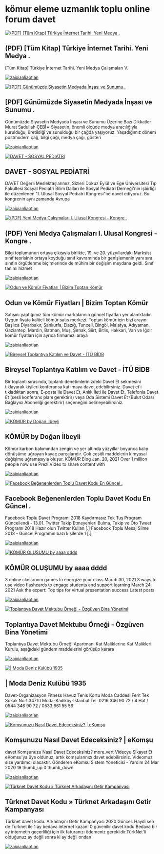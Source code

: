 # kömur eleme uzmanlık toplu online forum davet
<a href="https://mnn.zoosnet.net/LR/Chatpre.aspx?id=MNN94995150&p=https://topgrinding.com/" target="_blank">![(PDF) [Tüm Kitap] Türkiye İnternet Tarihi. Yeni Medya .](https://github.com/technlg/images/blob/main/57.jpg)</a>
## (PDF) [Tüm Kitap] Türkiye İnternet Tarihi. Yeni Medya .
[Tüm Kitap] Türkiye İnternet Tarihi. Yeni Medya Çalışmaları V.
<a href="https://mnn.zoosnet.net/LR/Chatpre.aspx?id=MNN94995150&p=https://topgrinding.com/" target="_blank"><img src="https://github.com/technlg/images/raw/main/chat11.jpg" alt="zaixianliaotian"/></a><a href="//whatsapp.shibangsoft.com/WhatsApp.php" ><img src="https://github.com/technlg/images/raw/main/chat11.png" alt=""></a>
<a href="https://mnn.zoosnet.net/LR/Chatpre.aspx?id=MNN94995150&p=https://topgrinding.com/" target="_blank">![[PDF] Günümüzde Siyasetin Medyada İnşası ve Sunumu .](https://github.com/technlg/images/blob/main/28.jpg)</a>
## [PDF] Günümüzde Siyasetin Medyada İnşası ve Sunumu .
Günümüzde Siyasetin Medyada İnşası ve Sunumu Üzerine Bazı Dikkatler Murat Sadullah ÇEBİ∗ Siyasetin, önemli ölçüde medya aracılığıyla kurulduğu, üretildiği ve sunulduğu bir çağda yaşıyoruz. Yaşadığımız dönem postmodern çağ, bilgi çağı, medya çağı, gösteri 
<a href="https://mnn.zoosnet.net/LR/Chatpre.aspx?id=MNN94995150&p=https://topgrinding.com/" target="_blank"><img src="https://github.com/technlg/images/raw/main/chat11.jpg" alt="zaixianliaotian"/></a><a href="//whatsapp.shibangsoft.com/WhatsApp.php" ><img src="https://github.com/technlg/images/raw/main/chat11.png" alt=""></a>
<a href="https://mnn.zoosnet.net/LR/Chatpre.aspx?id=MNN94995150&p=https://topgrinding.com/" target="_blank">![DAVET - SOSYAL PEDİATRİ](https://github.com/technlg/images/blob/main/53.jpg)</a>
## DAVET - SOSYAL PEDİATRİ
DAVET Değerli Meslektaşlarımız, Sizleri Dokuz Eylül ve Ege Üniversitesi Tıp Fakültesi Sosyal Pediatri Bilim Dalları ile Sosyal Pediatri Derneği'nin işbirliği ile düzenlenen "I. Ulusal Sosyal Pediatri Kongresi"ne davet ediyoruz. Bu kongrenin aynı zamanda Avrupa 
<a href="https://mnn.zoosnet.net/LR/Chatpre.aspx?id=MNN94995150&p=https://topgrinding.com/" target="_blank"><img src="https://github.com/technlg/images/raw/main/chat11.jpg" alt="zaixianliaotian"/></a><a href="//whatsapp.shibangsoft.com/WhatsApp.php" ><img src="https://github.com/technlg/images/raw/main/chat11.png" alt=""></a>
<a href="https://mnn.zoosnet.net/LR/Chatpre.aspx?id=MNN94995150&p=https://topgrinding.com/" target="_blank">![(PDF) Yeni Medya Çalışmaları I. Ulusal Kongresi - Kongre .](https://github.com/technlg/images/blob/main/63.jpg)</a>
## (PDF) Yeni Medya Çalışmaları I. Ulusal Kongresi - Kongre .
Bilgi toplumunun ortaya çıkışıyla birlikte, 19. ve 20. yüzyıllardaki Marksist sınıf teorisinin ortaya koyduğu sınıf kavramında bir genişlemenin yanı sıra sınıfın örgütlenme biçimlerinde de mühim bir değişim meydana geldi. Sınıf tanımı hizmet
<a href="https://mnn.zoosnet.net/LR/Chatpre.aspx?id=MNN94995150&p=https://topgrinding.com/" target="_blank"><img src="https://github.com/technlg/images/raw/main/chat11.jpg" alt="zaixianliaotian"/></a><a href="//whatsapp.shibangsoft.com/WhatsApp.php" ><img src="https://github.com/technlg/images/raw/main/chat11.png" alt=""></a>
<a href="https://mnn.zoosnet.net/LR/Chatpre.aspx?id=MNN94995150&p=https://topgrinding.com/" target="_blank">![Odun ve Kömür Fiyatları | Bizim Toptan Kömür](https://github.com/technlg/images/blob/main/65.jpg)</a>
## Odun ve Kömür Fiyatları | Bizim Toptan Kömür
Satışını yaptığımız tüm kömür markalarının güncel fiyatları yer alamktadır. Uygun fiyata kaliteli kömür satış merkezi. Toptan kömür için bizi arayın Başlıca Diyarbakır, Şanlıurfa, Elazığ, Tunceli, Bingöl, Malatya, Adıyaman, Gaziantep, Mardin, Batman, Muş, Şırnak, Siirt, Bitlis, Hakkari, Van ve Iğdır kömür fiyatları için ayrıca firmamızı araya 
<a href="https://mnn.zoosnet.net/LR/Chatpre.aspx?id=MNN94995150&p=https://topgrinding.com/" target="_blank"><img src="https://github.com/technlg/images/raw/main/chat11.jpg" alt="zaixianliaotian"/></a><a href="//whatsapp.shibangsoft.com/WhatsApp.php" ><img src="https://github.com/technlg/images/raw/main/chat11.png" alt=""></a>
<a href="https://mnn.zoosnet.net/LR/Chatpre.aspx?id=MNN94995150&p=https://topgrinding.com/" target="_blank">![Bireysel Toplantıya Katılım ve Davet - İTÜ BİDB](https://github.com/technlg/images/blob/main/66.jpg)</a>
## Bireysel Toplantıya Katılım ve Davet - İTÜ BİDB
Bir toplantı sırasında, toplantı denetimlerinizdeki Davet Et sekmesini tıklayarak kişileri konferansa katılmaya davet edebilirsiniz. Davet et'i tıkladıktan sonra, E-posta ile Davet Et, Anlık İleti ile Davet Et, Telefonla Davet Et (sesli konferans planı gerektirir) veya Oda Sistemi Davet Et (Bulut Odası Bağlayıcı Aboneliği gerektirir) seçeneğini belirleyebilirsiniz.
<a href="https://mnn.zoosnet.net/LR/Chatpre.aspx?id=MNN94995150&p=https://topgrinding.com/" target="_blank"><img src="https://github.com/technlg/images/raw/main/chat11.jpg" alt="zaixianliaotian"/></a><a href="//whatsapp.shibangsoft.com/WhatsApp.php" ><img src="https://github.com/technlg/images/raw/main/chat11.png" alt=""></a>
<a href="https://mnn.zoosnet.net/LR/Chatpre.aspx?id=MNN94995150&p=https://topgrinding.com/" target="_blank">![KÖMÜR by Doğan İlbeyli](https://github.com/technlg/images/blob/main/53.jpg)</a>
## KÖMÜR by Doğan İlbeyli
Kömür karbon bakımından zengin ve yer altında yüzyıllar boyunca kalıp dönüşüme uğrayan kayaç parçalarıdır. Çok çeşitli maddelerin kimyasal değişime uğramasıyla oluşur. KÖMÜR Blog Jan. 20, 2021 Over 1 million people now use Prezi Video to share content with
<a href="https://mnn.zoosnet.net/LR/Chatpre.aspx?id=MNN94995150&p=https://topgrinding.com/" target="_blank"><img src="https://github.com/technlg/images/raw/main/chat11.jpg" alt="zaixianliaotian"/></a><a href="//whatsapp.shibangsoft.com/WhatsApp.php" ><img src="https://github.com/technlg/images/raw/main/chat11.png" alt=""></a>
<a href="https://mnn.zoosnet.net/LR/Chatpre.aspx?id=MNN94995150&p=https://topgrinding.com/" target="_blank">![Facebook Beğenenlerden Toplu Davet Kodu En Güncel .](https://github.com/technlg/images/blob/main/46.jpg)</a>
## Facebook Beğenenlerden Toplu Davet Kodu En Güncel .
Facebook Toplu Davet Programı 2018 Kaydırmasız Tek Tuş Program Güncellendi - 13.01. Twitter Takip Etmeyenleri Bulma, Takip ve Oto Tweet Programı 2018 Hazır olun Twitter Kullan [.] Facebook Toplu Mesaj Silme 2018 - Güncel Programın bazı kişilerde 1 [.]
<a href="https://mnn.zoosnet.net/LR/Chatpre.aspx?id=MNN94995150&p=https://topgrinding.com/" target="_blank"><img src="https://github.com/technlg/images/raw/main/chat11.jpg" alt="zaixianliaotian"/></a><a href="//whatsapp.shibangsoft.com/WhatsApp.php" ><img src="https://github.com/technlg/images/raw/main/chat11.png" alt=""></a>
<a href="https://mnn.zoosnet.net/LR/Chatpre.aspx?id=MNN94995150&p=https://topgrinding.com/" target="_blank">![KÖMÜR OLUŞUMU by aaaa dddd](https://github.com/technlg/images/blob/main/37.jpg)</a>
## KÖMÜR OLUŞUMU by aaaa dddd
3 online classroom games to energize your class March 30, 2021 3 ways to use video flashcards to engage students and support learning March 24, 2021 Ask the expert: Top tips for virtual presentation success Latest posts
<a href="https://mnn.zoosnet.net/LR/Chatpre.aspx?id=MNN94995150&p=https://topgrinding.com/" target="_blank"><img src="https://github.com/technlg/images/raw/main/chat11.jpg" alt="zaixianliaotian"/></a><a href="//whatsapp.shibangsoft.com/WhatsApp.php" ><img src="https://github.com/technlg/images/raw/main/chat11.png" alt=""></a>
<a href="https://mnn.zoosnet.net/LR/Chatpre.aspx?id=MNN94995150&p=https://topgrinding.com/" target="_blank">![Toplantıya Davet Mektubu Örneği - Özgüven Bina Yönetimi](https://github.com/technlg/images/blob/main/58.jpg)</a>
## Toplantıya Davet Mektubu Örneği - Özgüven Bina Yönetimi
Toplantıya Davet Mektubu Örneği Apartmanı Kat Maliklerine Kat Malikleri Kurulu, aşağıdaki gündem maddelerini görüşüp karara 
<a href="https://mnn.zoosnet.net/LR/Chatpre.aspx?id=MNN94995150&p=https://topgrinding.com/" target="_blank"><img src="https://github.com/technlg/images/raw/main/chat11.jpg" alt="zaixianliaotian"/></a><a href="//whatsapp.shibangsoft.com/WhatsApp.php" ><img src="https://github.com/technlg/images/raw/main/chat11.png" alt=""></a>
<a href="https://mnn.zoosnet.net/LR/Chatpre.aspx?id=MNN94995150&p=https://topgrinding.com/" target="_blank">![| Moda Deniz Kulübü 1935](https://github.com/technlg/images/blob/main/21.jpg)</a>
## | Moda Deniz Kulübü 1935
Davet-Organizasyon Fitness Havuz Tenis Kortu Moda Caddesi Ferit Tek Sokak No:1 34710 Moda-Kadıköy-İstanbul Tel: 0216 346 90 72 / 4 Hat / 0544 346 90 72 / 0533 661 55 56
<a href="https://mnn.zoosnet.net/LR/Chatpre.aspx?id=MNN94995150&p=https://topgrinding.com/" target="_blank"><img src="https://github.com/technlg/images/raw/main/chat11.jpg" alt="zaixianliaotian"/></a><a href="//whatsapp.shibangsoft.com/WhatsApp.php" ><img src="https://github.com/technlg/images/raw/main/chat11.png" alt=""></a>
<a href="https://mnn.zoosnet.net/LR/Chatpre.aspx?id=MNN94995150&p=https://topgrinding.com/" target="_blank">![Komşunuzu Nasıl Davet Edeceksiniz? | eKomşu](https://github.com/technlg/images/blob/main/29.jpg)</a>
## Komşunuzu Nasıl Davet Edeceksiniz? | eKomşu
davet Komşunuzu Nasıl Davet Edeceksiniz? more_vert Videoyu Şikayet Et eKomsu'ya üye oldunuz, artık komşularınızı davet edebilirsiniz. Videomuz size yardımcı olacaktır. Gönderen eKomsu Sistem Yöneticisi - Yardım 24 Mar 2020 19 thumb_up 0 thumb_down 
<a href="https://mnn.zoosnet.net/LR/Chatpre.aspx?id=MNN94995150&p=https://topgrinding.com/" target="_blank"><img src="https://github.com/technlg/images/raw/main/chat11.jpg" alt="zaixianliaotian"/></a><a href="//whatsapp.shibangsoft.com/WhatsApp.php" ><img src="https://github.com/technlg/images/raw/main/chat11.png" alt=""></a>
<a href="https://mnn.zoosnet.net/LR/Chatpre.aspx?id=MNN94995150&p=https://topgrinding.com/" target="_blank">![Türknet Davet Kodu » Türknet Arkadaşını Getir Kampanyası](https://github.com/technlg/images/blob/main/16.jpg)</a>
## Türknet Davet Kodu » Türknet Arkadaşını Getir Kampanyası
Türknet davet kodu. Arkadaşını Getir Kampanyası 2020 Güncel. Haydi sen de Turknet ile 1 ay bedava internet kazan! 0 güvenilir davet kodu Bedava bir ay internetin geçerliliği için ilk faturanızı ödemeniz gereklidir.TürkNet'li olduğunuz ay değil sonra ki ay değil ondan
<a href="https://mnn.zoosnet.net/LR/Chatpre.aspx?id=MNN94995150&p=https://topgrinding.com/" target="_blank"><img src="https://github.com/technlg/images/raw/main/chat11.jpg" alt="zaixianliaotian"/></a><a href="//whatsapp.shibangsoft.com/WhatsApp.php" ><img src="https://github.com/technlg/images/raw/main/chat11.png" alt=""></a>
